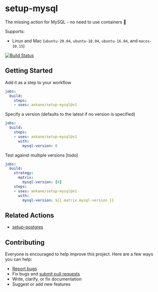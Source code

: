 # setup-mysql

The missing action for MySQL - no need to use containers :tada:

Supports:

- Linux and Mac (`ubuntu-20.04`, `ubuntu-18.04`, `ubuntu-16.04`, and `macos-10.15`)

[![Build Status](https://github.com/ankane/setup-mysql/workflows/build/badge.svg?branch=v1)](https://github.com/ankane/setup-mysql/actions)

## Getting Started

Add it as a step to your workflow

```yml
jobs:
  build:
    steps:
    - uses: ankane/setup-mysql@v1
```

Specify a version (defaults to the latest if no version is specified)

```yml
jobs:
  build:
    steps:
    - uses: ankane/setup-mysql@v1
      with:
        mysql-version: 8
```

Test against multiple versions [todo]

```yml
jobs:
  build:
    strategy:
      matrix:
        mysql-version: [8]
    steps:
    - uses: ankane/setup-mysql@v1
      with:
        mysql-version: ${{ matrix.mysql-version }}
```

## Related Actions

- [setup-postgres](https://github.com/ankane/setup-postgres)

## Contributing

Everyone is encouraged to help improve this project. Here are a few ways you can help:

- [Report bugs](https://github.com/ankane/setup-mysql/issues)
- Fix bugs and [submit pull requests](https://github.com/ankane/setup-mysql/pulls)
- Write, clarify, or fix documentation
- Suggest or add new features
